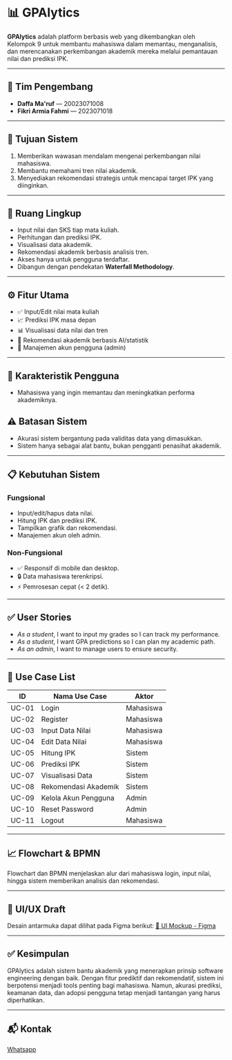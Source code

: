 # 📊 GPAlytics

**GPAlytics** adalah platform berbasis web yang dikembangkan oleh Kelompok 9 untuk membantu mahasiswa dalam memantau, menganalisis, dan merencanakan perkembangan akademik mereka melalui pemantauan nilai dan prediksi IPK.

---

## 👥 Tim Pengembang

- **Daffa Ma'ruf** — 20023071008  
- **Fikri Armia Fahmi** — 2023071018  

---

## 🎯 Tujuan Sistem

1. Memberikan wawasan mendalam mengenai perkembangan nilai mahasiswa.
2. Membantu memahami tren nilai akademik.
3. Menyediakan rekomendasi strategis untuk mencapai target IPK yang diinginkan.

---

## 📌 Ruang Lingkup

- Input nilai dan SKS tiap mata kuliah.
- Perhitungan dan prediksi IPK.
- Visualisasi data akademik.
- Rekomendasi akademik berbasis analisis tren.
- Akses hanya untuk pengguna terdaftar.
- Dibangun dengan pendekatan **Waterfall Methodology**.

---

## ⚙️ Fitur Utama

- ✅ Input/Edit nilai mata kuliah
- 📈 Prediksi IPK masa depan
- 📊 Visualisasi data nilai dan tren
- 🧠 Rekomendasi akademik berbasis AI/statistik
- 🔐 Manajemen akun pengguna (admin)

---

## 👤 Karakteristik Pengguna

- Mahasiswa yang ingin memantau dan meningkatkan performa akademiknya.

## ⚠️ Batasan Sistem

- Akurasi sistem bergantung pada validitas data yang dimasukkan.
- Sistem hanya sebagai alat bantu, bukan pengganti penasihat akademik.

---

## 📋 Kebutuhan Sistem

### Fungsional
- Input/edit/hapus data nilai.
- Hitung IPK dan prediksi IPK.
- Tampilkan grafik dan rekomendasi.
- Manajemen akun oleh admin.

### Non-Fungsional
- ✅ Responsif di mobile dan desktop.
- 🔒 Data mahasiswa terenkripsi.
- ⚡ Pemrosesan cepat (< 2 detik).

---

## ✅ User Stories

- _As a student_, I want to input my grades so I can track my performance.
- _As a student_, I want GPA predictions so I can plan my academic path.
- _As an admin_, I want to manage users to ensure security.

---

## 📌 Use Case List

| ID     | Nama Use Case              | Aktor     |
|--------|----------------------------|-----------|
| UC-01  | Login                      | Mahasiswa |
| UC-02  | Register                   | Mahasiswa |
| UC-03  | Input Data Nilai           | Mahasiswa |
| UC-04  | Edit Data Nilai            | Mahasiswa |
| UC-05  | Hitung IPK                 | Sistem    |
| UC-06  | Prediksi IPK               | Sistem    |
| UC-07  | Visualisasi Data           | Sistem    |
| UC-08  | Rekomendasi Akademik       | Sistem    |
| UC-09  | Kelola Akun Pengguna       | Admin     |
| UC-10  | Reset Password             | Admin     |
| UC-11  | Logout                     | Mahasiswa |

---

## 📈 Flowchart & BPMN

Flowchart dan BPMN menjelaskan alur dari mahasiswa login, input nilai, hingga sistem memberikan analisis dan rekomendasi.

---

## 🎨 UI/UX Draft

Desain antarmuka dapat dilihat pada Figma berikut:
[🔗 UI Mockup - Figma](https://www.figma.com/design/x93XpAVKqOsNasEp0KbngM/Full-Dashboard-with-Widgets%2C-Sidebar%2C-Charts%2C-Graphs-(Community)?node-id=1-2&t=Ry9kNqI5UzmaQKFQ-1)

---

## ✅ Kesimpulan

GPAlytics adalah sistem bantu akademik yang menerapkan prinsip software engineering dengan baik. Dengan fitur prediktif dan rekomendatif, sistem ini berpotensi menjadi tools penting bagi mahasiswa. Namun, akurasi prediksi, keamanan data, dan adopsi pengguna tetap menjadi tantangan yang harus diperhatikan.

---

## 📬 Kontak

[Whatsapp](wa.me/6289348505284)
